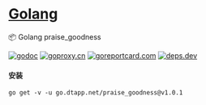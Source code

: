 <h1>
<a href="https://www.dtapp.net/">Golang</a>
</h1>

📦 Golang praise_goodness

[comment]: <> (go)
[![godoc](https://pkg.go.dev/badge/go.dtapp.net/praise_goodness?status.svg)](https://pkg.go.dev/go.dtapp.net/praise_goodness)
[![goproxy.cn](https://goproxy.cn/stats/go.dtapp.net/praise_goodness/badges/download-count.svg)](https://goproxy.cn/stats/go.dtapp.net/praise_goodness)
[![goreportcard.com](https://goreportcard.com/badge/go.dtapp.net/praise_goodness)](https://goreportcard.com/report/go.dtapp.net/praise_goodness)
[![deps.dev](https://img.shields.io/badge/deps-go-red.svg)](https://deps.dev/go/go.dtapp.net%2Fpraise_goodness)

#### 安装

```shell
go get -v -u go.dtapp.net/praise_goodness@v1.0.1
```
